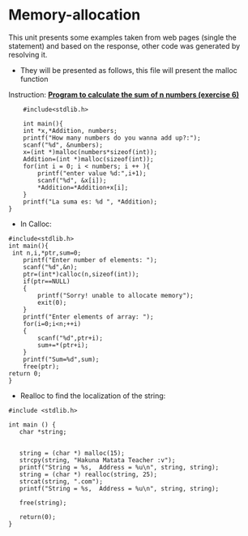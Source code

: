 # Memory-allocation

This unit presents some examples taken from web pages (single the statement) and based on the response, other code was generated by resolving it.
- They will be presented as follows, this file will present the malloc function

Instruction: **[Program to calculate the sum of n numbers (exercise 6)](https://www.w3resource.com/c-programming-exercises/pointer/)**

```    #include<stdio.h>
    #include<stdlib.h>

    int main(){
	int *x,*Addition, numbers;
	printf("How many numbers do you wanna add up?:");
	scanf("%d", &numbers);
	x=(int *)malloc(numbers*sizeof(int));
	Addition=(int *)malloc(sizeof(int));
	for(int i = 0; i < numbers; i ++ ){
		printf("enter value %d:",i+1);
   		scanf("%d", &x[i]);
		*Addition=*Addition+x[i];
   	} 
	printf("La suma es: %d ", *Addition);
}
```
- In Calloc:
```    #include<stdio.h>
#include<stdlib.h>
int main(){
 int n,i,*ptr,sum=0;   
    printf("Enter number of elements: ");   
    scanf("%d",&n);   
    ptr=(int*)calloc(n,sizeof(int));
    if(ptr==NULL)                        
    {   
        printf("Sorry! unable to allocate memory");   
        exit(0);   
    }   
    printf("Enter elements of array: ");   
    for(i=0;i<n;++i)   
    {   
        scanf("%d",ptr+i);   
        sum+=*(ptr+i);   
    }   
    printf("Sum=%d",sum);   
    free(ptr);   
return 0;
}
```
- Realloc to find the localization of the string:
```    #include <stdio.h>
#include <stdlib.h>

int main () {
   char *string;


   string = (char *) malloc(15);
   strcpy(string, "Hakuna Matata Teacher :v");
   printf("String = %s,  Address = %u\n", string, string);
   string = (char *) realloc(string, 25);
   strcat(string, ".com");
   printf("String = %s,  Address = %u\n", string, string);

   free(string);
   
   return(0);
}
```
